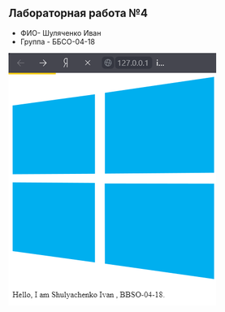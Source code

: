 ## Лабораторная работа №4
- ФИО- Шуляченко Иван
- Группа - ББСО-04-18

![Image alt](https://github.com/iashulyachenko/o.s/blob/master/docker/screenshot.png)
